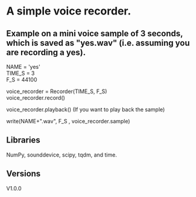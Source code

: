 # A simple voice recorder.

## Example on a mini voice sample of 3 seconds, which is saved as "yes.wav" (i.e. assuming you are recording a yes).

NAME = 'yes'\
TIME_S = 3\
F_S = 44100

voice_recorder = Recorder(TIME_S, F_S)\
voice_recorder.record()

voice_recorder.playback()  (If you want to play back the sample)

write(NAME+".wav", F_S , voice_recorder.sample)

## Libraries
NumPy, sounddevice, scipy, tqdm, and time.

## Versions
V1.0.0